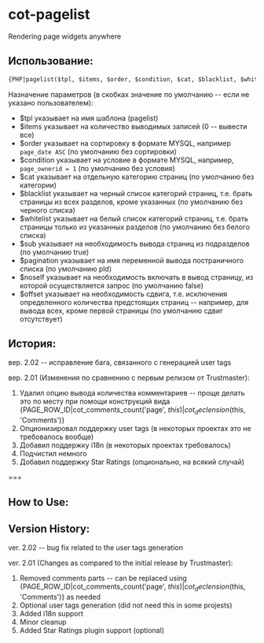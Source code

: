 # cot-pagelist
Rendering page widgets anywhere

## Использование:

```html
{PHP|pagelist($tpl, $items, $order, $condition, $cat, $blacklist, $whitelist, $sub, $pagination, $noself, $offset)}
```

Назначение параметров (в скобках значение по умолчанию -- если не указано пользователем):
* $tpl указывает на имя шаблона (pagelist)
* $items указывает на количество выводимых записей (0 -- вывести все)
* $order указывает на сортировку в формате MYSQL, например `page_date ASC` (по умолчанию без сортировки)
* $condition указывает на условие в формате MYSQL, например, `page_ownerid = 1` (по умолчанию без условия)
* $cat указывает на отдельную категорию страниц (по умолчанию без категории)
* $blacklist указывает на черный список категорий страниц, т.е. брать страницы из всех разделов, кроме указанных (по умолчанию без черного списка)
* $whitelist указывает на белый список категорий страниц, т.е. брать страницы только из указанных разделов (по умолчанию без белого списка)
* $sub указывает на необходимость вывода страниц из подразделов (по умолчанию true)
* $pagination указывает на имя переменной вывода постраничного списка (по умолчанию pld)
* $noself указывает на необходимость включать в вывод страницу, из которой осуществляется запрос (по умолчанию false)
* $offset указывает на необходимость сдвига, т.е. исключения определенного количества предстоящих страниц -- например, для вывода всех, кроме первой страницы (по умолчанию сдвиг отсутствует)

## История:

вер. 2.02 -- исправление бага, связанного с генерацией user tags

вер. 2.01 (Изменения по сравнению с первым релизом от Trustmaster):

1. Удалил опцию вывода количества комментариев -- проще делать это по месту при помощи конструкций вида {PAGE_ROW_ID|cot_comments_count('page', $this)|cot_declension($this, 'Comments')}
2. Опционизировал поддержку user tags (в некоторых проектах это не требовалось вообще)
3. Добавил поддержку i18n (в некоторых проектах требовалось)
4. Подчистил немного
5. Добавил поддержку Star Ratings (опционально, на всякий случай)

===

## How to Use:

## Version History:

ver. 2.02 -- bug fix related to the user tags generation

ver. 2.01 (Changes as compared to the initial release by Trustmaster):

1. Removed comments parts -- can be replaced using {PAGE_ROW_ID|cot_comments_count('page', $this)|cot_declension($this, 'Comments')} as needed
2. Optional user tags generation (did not need this in some projests)
3. Added i18n support
4. Minor cleanup
5. Added Star Ratings plugin support (optional)
